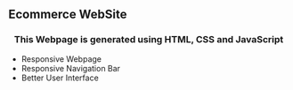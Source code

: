## Ecommerce WebSite

 <h3 align="center">This Webpage is generated using HTML, CSS and JavaScript</h3>
  <ul>
  <li>Responsive Webpage</li>
  <li>Responsive Navigation Bar</li>
  <li>Better User Interface</li>
  </ul>

